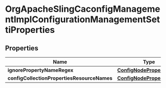
# OrgApacheSlingCaconfigManagementImplConfigurationManagementSettiProperties

## Properties
Name | Type | Description | Notes
------------ | ------------- | ------------- | -------------
**ignorePropertyNameRegex** | [**ConfigNodePropertyArray**](ConfigNodePropertyArray.md) |  |  [optional]
**configCollectionPropertiesResourceNames** | [**ConfigNodePropertyArray**](ConfigNodePropertyArray.md) |  |  [optional]



